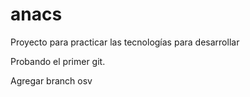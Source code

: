 # anacs
Proyecto para practicar las tecnologías para desarrollar


Probando el primer git.

Agregar branch osv

